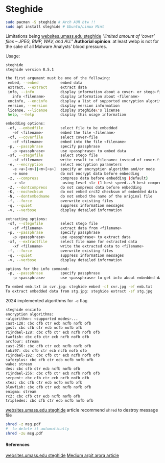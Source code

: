 # Steghide

```bash
sudo pacman -S steghide # Arch AUR btw !!
sudo apt install steghide # Ubuntu/Linux Mint
```


Limitations being [websites.umass.edu steghide](https://websites.umass.edu/Techbytes/tag/steghide/) *"limited amount of ‘cover’ files – JPEG, BMP, WAV, and AU."* **Authorial opinion**: at least webp is not for the sake of all Malware Analysts' blood pressures.

Usage:
```bash
steghide
steghide version 0.5.1

the first argument must be one of the following:
 embed, --embed          embed data
 extract, --extract      extract data
 info, --info            display information about a cover- or stego-file
   info <filename>       display information about <filename>
 encinfo, --encinfo      display a list of supported encryption algorithms
 version, --version      display version information
 license, --license      display steghide\'s license
 help, --help            display this usage information

embedding options:
 -ef, --embedfile        select file to be embedded
   -ef <filename>        embed the file <filename>
 -cf, --coverfile        select cover-file
   -cf <filename>        embed into the file <filename>
 -p, --passphrase        specify passphrase
   -p <passphrase>       use <passphrase> to embed data
 -sf, --stegofile        select stego file
   -sf <filename>        write result to <filename> instead of cover-file
 -e, --encryption        select encryption parameters
   -e <a>[<m>]|<m>[<a>]  specify an encryption algorithm and/or mode
   -e none               do not encrypt data before embedding
 -z, --compress          compress data before embedding (default)
   -z <l>                 using level <l> (1 best speed...9 best compression)
 -Z, --dontcompress      do not compress data before embedding
 -K, --nochecksum        do not embed crc32 checksum of embedded data
 -N, --dontembedname     do not embed the name of the original file
 -f, --force             overwrite existing files
 -q, --quiet             suppress information messages
 -v, --verbose           display detailed information

extracting options:
 -sf, --stegofile        select stego file
   -sf <filename>        extract data from <filename>
 -p, --passphrase        specify passphrase
   -p <passphrase>       use <passphrase> to extract data
 -xf, --extractfile      select file name for extracted data
   -xf <filename>        write the extracted data to <filename>
 -f, --force             overwrite existing files
 -q, --quiet             suppress information messages
 -v, --verbose           display detailed information

options for the info command:
 -p, --passphrase        specify passphrase
   -p <passphrase>       use <passphrase> to get info about embedded data

To embed emb.txt in cvr.jpg: steghide embed -cf cvr.jpg -ef emb.txt
To extract embedded data from stg.jpg: steghide extract -sf stg.jpg
```

2024 implemented algorithms for `-e` flag 
```bash
steghide encinfo
encryption algorithms:
<algorithm>: <supported modes>...
cast-128: cbc cfb ctr ecb ncfb nofb ofb
gost: cbc cfb ctr ecb ncfb nofb ofb
rijndael-128: cbc cfb ctr ecb ncfb nofb ofb
twofish: cbc cfb ctr ecb ncfb nofb ofb
arcfour: stream
cast-256: cbc cfb ctr ecb ncfb nofb ofb
loki97: cbc cfb ctr ecb ncfb nofb ofb
rijndael-192: cbc cfb ctr ecb ncfb nofb ofb
saferplus: cbc cfb ctr ecb ncfb nofb ofb
wake: stream
des: cbc cfb ctr ecb ncfb nofb ofb
rijndael-256: cbc cfb ctr ecb ncfb nofb ofb
serpent: cbc cfb ctr ecb ncfb nofb ofb
xtea: cbc cfb ctr ecb ncfb nofb ofb
blowfish: cbc cfb ctr ecb ncfb nofb ofb
enigma: stream
rc2: cbc cfb ctr ecb ncfb nofb ofb
tripledes: cbc cfb ctr ecb ncfb nofb ofb
```



[websites.umass.edu steghide](https://websites.umass.edu/Techbytes/tag/steghide/)  article recommend `shred` to destroy message file
```bash
shred -z msg.pdf
#  to delete it automatically
shred -zu msg.pdf
```

#### References

[websites.umass.edu steghide](https://websites.umass.edu/Techbytes/tag/steghide/) 
[Medium arpit arora article](https://medium.com/@ece11106.sbit/steghide-tool-ec74edd69de4)